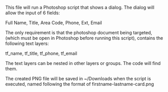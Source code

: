 This file will run a Photoshop script that shows a dialog. The dialog will allow the input of 6 fields:

Full Name, 
Title, 
Area Code, 
Phone, 
Ext, 
Email

The only requirement is that the photoshop document being targeted, 
(which must be open in Photoshop before running this script),
contains the following text layers:

tf_name, 
tf_title, 
tf_phone, 
tf_email

The text layers can be nested in other layers or groups. The code will find them.

The created PNG file will be saved in ~/Downloads when the script is executed,
named following the format of firstname-lastname-card.png
